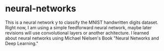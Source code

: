 # neural-networks
This is a neural network y to classify the MNIST handwritten digits dataset.
Right now, I am using a simple feedforward neural network, maybe later revisions will use convolutional layers or another achitecture. 
I learned about neural networks using Michael Nielsen's Book "Neural Networks and Deep Learning."
